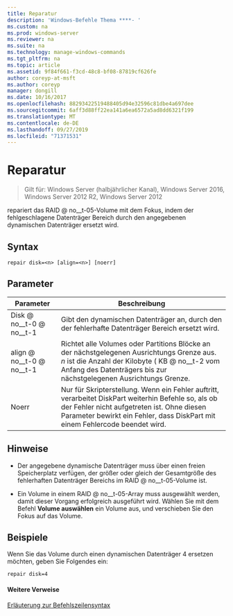 ```yaml
---
title: Reparatur
description: 'Windows-Befehle Thema ****- '
ms.custom: na
ms.prod: windows-server
ms.reviewer: na
ms.suite: na
ms.technology: manage-windows-commands
ms.tgt_pltfrm: na
ms.topic: article
ms.assetid: 9f84f661-f3cd-48c8-bf08-87819cf626fe
author: coreyp-at-msft
ms.author: coreyp
manager: dongill
ms.date: 10/16/2017
ms.openlocfilehash: 88293422519488405d94e32596c81dbe4a697dee
ms.sourcegitcommit: 6aff3d88ff22ea141a6ea6572a5ad8dd6321f199
ms.translationtype: MT
ms.contentlocale: de-DE
ms.lasthandoff: 09/27/2019
ms.locfileid: "71371531"
---
```

# <a name="repair"></a>Reparatur

>Gilt für: Windows Server (halbjährlicher Kanal), Windows Server 2016, Windows Server 2012 R2, Windows Server 2012

repariert das RAID @ no__t-05-Volume mit dem Fokus, indem der fehlgeschlagene Datenträger Bereich durch den angegebenen dynamischen Datenträger ersetzt wird.  
  
  
  
## <a name="syntax"></a>Syntax  
  
```  
repair disk=<n> [align=<n>] [noerr]  
```  
  
## <a name="parameters"></a>Parameter  
  
| Parameter  |                                                                                             Beschreibung                                                                                              |
|------------|------------------------------------------------------------------------------------------------------------------------------------------------------------------------------------------------------|
| Disk @ no__t-0 @ no__t-1  |                                                                 Gibt den dynamischen Datenträger an, durch den der fehlerhafte Datenträger Bereich ersetzt wird.                                                                 |
| align @ no__t-0 @ no__t-1 |          Richtet alle Volumes oder Partitions Blöcke an der nächstgelegenen Ausrichtungs Grenze aus. *n* ist die Anzahl der Kilobyte \( KB @ no__t-2 vom Anfang des Datenträgers bis zur nächstgelegenen Ausrichtungs Grenze.           |
|   Noerr    | Nur für Skripterstellung. Wenn ein Fehler auftritt, verarbeitet DiskPart weiterhin Befehle so, als ob der Fehler nicht aufgetreten ist. Ohne diesen Parameter bewirkt ein Fehler, dass DiskPart mit einem Fehlercode beendet wird. |
  
## <a name="remarks"></a>Hinweise  
  
-   Der angegebene dynamische Datenträger muss über einen freien Speicherplatz verfügen, der größer oder gleich der Gesamtgröße des fehlerhaften Datenträger Bereichs im RAID @ no__t-05-Volume ist.  
  
-   Ein Volume in einem RAID @ no__t-05-Array muss ausgewählt werden, damit dieser Vorgang erfolgreich ausgeführt wird. Wählen Sie mit dem Befehl **Volume auswählen** ein Volume aus, und verschieben Sie den Fokus auf das Volume.  
  
## <a name="BKMK_examples"></a>Beispiele  
Wenn Sie das Volume durch einen dynamischen Datenträger 4 ersetzen möchten, geben Sie Folgendes ein:  
  
```  
repair disk=4  
```  
  
#### <a name="additional-references"></a>Weitere Verweise  
[Erläuterung zur Befehlszeilensyntax](command-line-syntax-key.md)  
  

  

